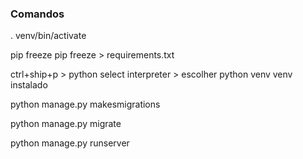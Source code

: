 ### Comandos


. venv/bin/activate

pip freeze
pip freeze > requirements.txt

ctrl+ship+p > python select interpreter > escolher python venv venv instalado

python manage.py makesmigrations

python manage.py migrate

python manage.py runserver